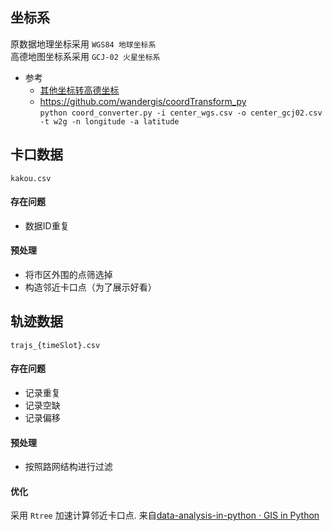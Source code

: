 

## 坐标系
原数据地理坐标采用 `WGS84 地球坐标系`  
高德地图坐标系采用 `GCJ-02 火星坐标系`  

- 参考 
	- [其他坐标转高德坐标](https://lbs.amap.com/api/javascript-api/guide/transform/convertfrom)
	- https://github.com/wandergis/coordTransform_py  
	`python coord_converter.py -i center_wgs.csv -o center_gcj02.csv -t w2g -n longitude -a latitude`


## 卡口数据
`kakou.csv`

#### 存在问题
- 数据ID重复 

#### 预处理
- 将市区外围的点筛选掉
- 构造邻近卡口点（为了展示好看）

## 轨迹数据
`trajs_{timeSlot}.csv`

#### 存在问题
- 记录重复
- 记录空缺
- 记录偏移

#### 预处理
- 按照路网结构进行过滤



#### 优化
采用 `Rtree` 加速计算邻近卡口点. 来自[data-analysis-in-python · GIS in Python](http://www.data-analysis-in-python.org/t_gis.html)